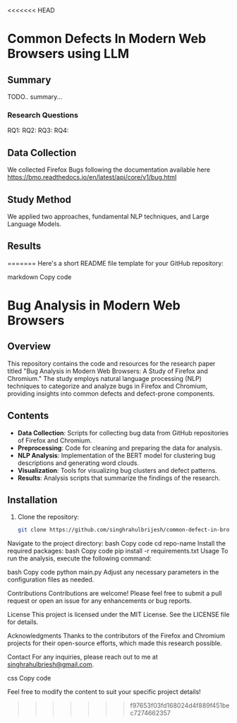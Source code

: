 <<<<<<< HEAD
# Common Defects In Modern Web Browsers using LLM

## Summary
TODO.. summary...
### Research Questions
RQ1: 
RQ2:
RQ3:
RQ4:

## Data Collection
We collected Firefox Bugs following the documentation available here https://bmo.readthedocs.io/en/latest/api/core/v1/bug.html

## Study Method
We applied two approaches, fundamental NLP techniques, and Large Language Models.

## Results
=======
Here's a short README file template for your GitHub repository:

markdown
Copy code
# Bug Analysis in Modern Web Browsers

## Overview
This repository contains the code and resources for the research paper titled "Bug Analysis in Modern Web Browsers: A Study of Firefox and Chromium." The study employs natural language processing (NLP) techniques to categorize and analyze bugs in Firefox and Chromium, providing insights into common defects and defect-prone components.

## Contents
- **Data Collection**: Scripts for collecting bug data from GitHub repositories of Firefox and Chromium.
- **Preprocessing**: Code for cleaning and preparing the data for analysis.
- **NLP Analysis**: Implementation of the BERT model for clustering bug descriptions and generating word clouds.
- **Visualization**: Tools for visualizing bug clusters and defect patterns.
- **Results**: Analysis scripts that summarize the findings of the research.

## Installation
1. Clone the repository:
   ```bash
   git clone https://github.com/singhrahulbrijesh/common-defect-in-browsers.git
Navigate to the project directory:
bash
Copy code
cd repo-name
Install the required packages:
bash
Copy code
pip install -r requirements.txt
Usage
To run the analysis, execute the following command:

bash
Copy code
python main.py
Adjust any necessary parameters in the configuration files as needed.

Contributions
Contributions are welcome! Please feel free to submit a pull request or open an issue for any enhancements or bug reports.

License
This project is licensed under the MIT License. See the LICENSE file for details.

Acknowledgments
Thanks to the contributors of the Firefox and Chromium projects for their open-source efforts, which made this research possible.

Contact
For any inquiries, please reach out to me at singhrahulbriesh@gmail.com.

css
Copy code

Feel free to modify the content to suit your specific project details!
>>>>>>> f97653f03fd168024d4f889f451bec7274662357
